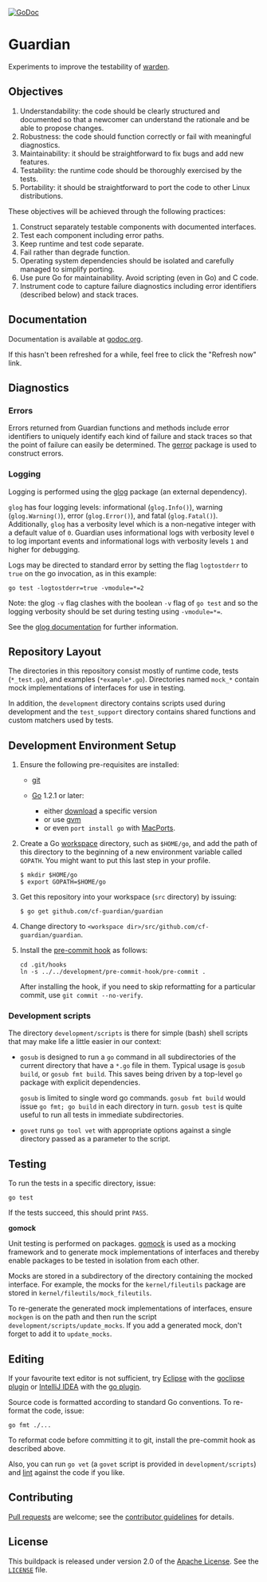 [![GoDoc](https://godoc.org/github.com/cf-guardian/guardian/kernel?status.png)](https://godoc.org/github.com/cf-guardian/guardian)

# Guardian

Experiments to improve the testability of [warden](https://github.com/cloudfoundry-incubator/warden-linux).

## Objectives

1. Understandability: the code should be clearly structured and documented so that a newcomer can understand the rationale and be able to propose changes.
1. Robustness: the code should function correctly or fail with meaningful diagnostics.
1. Maintainability: it should be straightforward to fix bugs and add new features.
1. Testability: the runtime code should be thoroughly exercised by the tests.
1. Portability: it should be straightforward to port the code to other Linux distributions.

These objectives will be achieved through the following practices:

1. Construct separately testable components with documented interfaces.
1. Test each component including error paths.
1. Keep runtime and test code separate.
1. Fail rather than degrade function.
1. Operating system dependencies should be isolated and carefully managed to simplify porting.
1. Use pure Go for maintainability. Avoid scripting (even in Go) and C code.
1. Instrument code to capture failure diagnostics including error identifiers (described below) and stack traces.

## Documentation

Documentation is available at [godoc.org](http://godoc.org/github.com/cf-guardian/guardian).

If this hasn't been refreshed for a while, feel free to click the "Refresh now" link.

## Diagnostics

### Errors

Errors returned from Guardian functions and methods include error identifiers to uniquely identify each kind of failure and stack traces so that the point of failure can easily be determined. The [gerror](gerror) package is used to construct errors.

### Logging

Logging is performed using the [glog](https://github.com/golang/glog) package (an external dependency).

`glog` has four logging levels: informational (`glog.Info()`), warning (`glog.Warning()`), error (`glog.Error()`), and fatal (`glog.Fatal()`). Additionally, `glog` has a verbosity level  which is a non-negative integer with a default value of `0`. Guardian uses informational logs with verbosity level `0` to log important events and informational logs with verbosity levels `1` and higher for debugging.

Logs may be directed to standard error by setting the flag `logtostderr` to `true` on the go invocation, as in this example:

````
go test -logtostderr=true -vmodule=*=2
````
Note: the glog `-v` flag clashes with the boolean `-v` flag of `go test` and so the logging verbosity should be set during testing using `-vmodule=*=`.

See the [glog documentation](http://godoc.org/github.com/golang/glog) for further information.

## Repository Layout

The directories in this repository consist mostly of runtime code, tests (`*_test.go`), and examples (`*example*.go`). Directories named `mock_*` contain mock implementations of interfaces for use in testing.

In addition, the `development` directory contains scripts used during development and the `test_support` directory contains shared functions and custom matchers used by tests.

## Development Environment Setup

1. Ensure the following pre-requisites are installed:
    * [git](http://git-scm.com/downloads)
    * [Go](http://golang.org/) 1.2.1 or later:

        - either [download](http://golang.org/doc/install) a specific version
        - or use [gvm](https://github.com/moovweb/gvm)
        - or even `port install go` with [MacPorts](http://www.macports.org/).

2. Create a Go [workspace](http://golang.org/doc/code.html#Organization) directory, such as `$HOME/go`, and add the path of this directory to the
beginning of a new environment variable called `GOPATH`. You might want to put this last step in your profile.
    ```
    $ mkdir $HOME/go
    $ export GOPATH=$HOME/go
    ```

3. Get this repository into your workspace (`src` directory) by issuing:
    ```
    $ go get github.com/cf-guardian/guardian
    ```

4. Change directory to `<workspace dir>/src/github.com/cf-guardian/guardian`.

5. Install the [pre-commit hook](https://github.com/jbrukh/git-gofmt) as follows:
    ```
    cd .git/hooks
    ln -s ../../development/pre-commit-hook/pre-commit .
    ```

    After installing the hook, if you need to skip reformatting for a particular commit, use `git commit --no-verify`.

### Development scripts

The directory `development/scripts` is there for simple (bash) shell scripts that may make life a little easier in our context:

* `gosub` is designed to run a `go` command in all subdirectories of the current directory that have a `*.go` file in them. Typical usage is `gosub build`, or `gosub fmt build`. This saves being driven by a top-level `go` package with explicit dependencies.

    `gosub` is limited to single word go commands. `gosub fmt build` would issue `go fmt; go build` in each directory in turn. `gosub test` is quite useful to run all tests in immediate subdirectories.

* `govet` runs `go tool vet` with appropriate options against a single directory passed as a parameter to the script.

## Testing

To run the tests in a specific directory, issue:
```
go test
```

If the tests succeed, this should print `PASS`.

**gomock**

Unit testing is performed on packages. [gomock](http://godoc.org/code.google.com/p/gomock/gomock) is used as a mocking framework and to generate mock implementations of interfaces and thereby enable packages to be tested in isolation from each other.

Mocks are stored in a subdirectory of the directory containing the mocked interface. For example, the mocks for the `kernel/fileutils` package are stored in `kernel/fileutils/mock_fileutils`.

To re-generate the generated mock implementations of interfaces, ensure `mockgen` is on the path and then run the script `development/scripts/update_mocks`. If you add a generated mock, don't forget to add it to `update_mocks`.

## Editing

If your favourite text editor is not sufficient, try [Eclipse](http://www.eclipse.org/downloads/) with the [goclipse plugin](https://github.com/sesteel/goclipse) or [IntelliJ IDEA](http://www.jetbrains.com/idea/) with the [go plugin](https://github.com/go-lang-plugin-org/go-lang-idea-plugin).

Source code is formatted according to standard Go conventions. To re-format the code, issue:
```
go fmt ./...
```

To reformat code before committing it to git, install the pre-commit hook as described above.


Also, you can run `go vet` (a `govet` script is provided in `development/scripts`) and [lint](http://go-lint.appspot.com/github.com/cf-guardian/guardian) against the code if you like.

## Contributing
[Pull requests](http://help.github.com/send-pull-requests) are welcome; see the [contributor guidelines](CONTRIBUTING.md) for details.

## License
This buildpack is released under version 2.0 of the [Apache License](http://www.apache.org/licenses/LICENSE-2.0).  See the [`LICENSE`](LICENSE) file.
